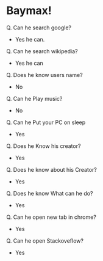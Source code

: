 # Baymax!

Q. Can he search google?
- Yes he can.


Q. Can he search wikipedia?
- Yes he can


Q. Does he know users name?
- No


Q. Can he Play music?
- No


Q. Can he Put your PC on sleep
- Yes


Q. Does he Know his creator?
- Yes


Q. Does he know about his Creator?
- Yes


Q. Does he know What can he do?
- Yes


Q. Can he open new tab in chrome?
- Yes


Q. Can he open Stackoveflow?
- Yes
